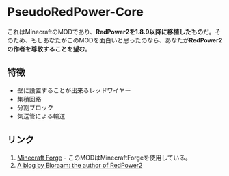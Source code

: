 # PseudoRedPower-Core
これはMinecraftのMODであり、**RedPower2を1.8.9以降に移植したもの**だ。そのため、もしあなたがこのMODを面白いと思ったのなら、あなたが**RedPower2の作者を尊敬することを望む**。

## 特徴
* 壁に設置することが出来るレッドワイヤー
* 集積回路
* 分割ブロック
* 気送管による輸送

## リンク
1. [Minecraft Forge](https://github.com/MinecraftForge/MinecraftForge) - このMODはMinecraftForgeを使用している。
1. [A blog by Eloraam: the author of RedPower2](http://www.eloraam.com/ "Eloraams Blog")
